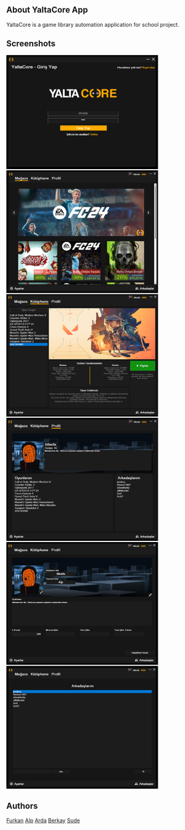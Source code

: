 ## About YaltaCore App
YaltaCore is a game library automation application for school project.

## Screenshots
<img src="/Images/img1.png" width="400"/>
<img src="/Images/img2.png" width="400"/>
<img src="/Images/img3.png" width="400"/>
<img src="/Images/img4.png" width="400"/>
<img src="/Images/img5.png" width="400"/>
<img src="/Images/img6.png" width="400"/>

## Authors

[Furkan](https://github.com/frknsyll) 
[Alp](https://github.com/lithellx) 
[Arda](https://github.com/ardatasal) 
[Berkay](https://github.com/berkaypodak) 
[Sude](https://github.com/sdeondr09)
